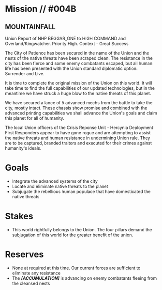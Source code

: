 # Mission // #004B
## MOUNTAINFALL

Union Report of NHP BEGGAR_ONE to HIGH COMMAND and Overland/Kingwatcher. Priority High. Context - Great Success

The City of Patience has been secured in the name of the Union and the nests of the native threats have been scraped clean. The resistance in the city has been fierce and some enemy combatants escaped, but all human life has been presented with the Union standard diplomatic option. Surrender and Live.

It is time to complete the original mission of the Union on this world. It will take time to find the full capabilities of our updated technologies, but in the meantime we have struck a huge blow to the native threats of this planet. 

We have secured a lance of 5 advanced mechs from the battle to take the city, mostly intact. These chassis show promise and combined with the advanced printing capabilities we shall advance the Union's goals and claim this planet for all of humanity.

The local Union officers of the Crisis Reponse Unit - Hercynia Deployment First Responders appear to have gone rogue and are attempting to assist the native threats and human resistance in undermining Union rule. They are to be captured, branded traitors and executed for their crimes against humanity's ideals. 

# Goals
- Integrate the advanced systems of the city
- Locate and eliminate native threats to the planet
- Subjugate the rebellious human populace that have domesticated the native threats

# Stakes
- This world rightfully belongs to the Union. The four pillars demand the subjugation of this world for the greater benefit of the union.

# Reserves
- None at required at this time. Our current forces are sufficient to eliminate any resistance
- The ***\[ACCUMULATION\]*** is advancing on enemy combatants fleeing from the cleansed nests